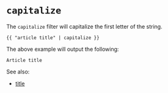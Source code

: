 
# `capitalize`
The `capitalize` filter will capitalize the first letter of the string.
```twig
{{ "article title" | capitalize }}
```
The above example will output the following:
```twig
Article title
```
See also:
- [title](./title)